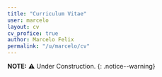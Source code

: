```yaml
---
title: "Curriculum Vitae"
user: marcelo
layout: cv
cv_profice: true
author: Marcelo Felix
permalink: "/u/marcelo/cv"
---
```


**NOTE:** :warning: Under Construction.
{: .notice--warning}
